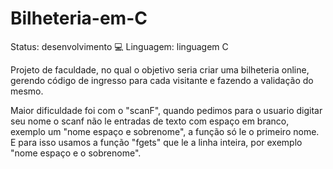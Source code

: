 # Bilheteria-em-C

Status: desenvolvimento 💻
Linguagem: linguagem C

Projeto de faculdade, no qual o objetivo seria criar uma bilheteria online,
gerendo código de ingresso para cada visitante e fazendo a validação do mesmo.

Maior dificuldade foi com o "scanF", quando pedimos para o usuario digitar seu nome o scanf não le entradas de texto com espaço em branco,
exemplo um "nome espaço e sobrenome", a função só le o primeiro nome.
E para isso usamos a função "fgets" que le a linha inteira, por exemplo "nome espaço e o sobrenome".
